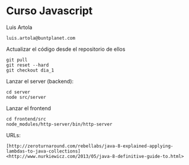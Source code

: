 # Curso Javascript

Luis Artola

    luis.artola@buntplanet.com

Actualizar el código desde el repositorio de ellos

    git pull
    git reset --hard
    git checkout dia_1

Lanzar el server (backend):

    cd server
    node src/server

Lanzar el frontend

    cd frontend/src
    node_modules/http-server/bin/http-server

URLs:

    [http://zeroturnaround.com/rebellabs/java-8-explained-applying-lambdas-to-java-collections]
    <http://www.nurkiewicz.com/2013/05/java-8-definitive-guide-to.html>
